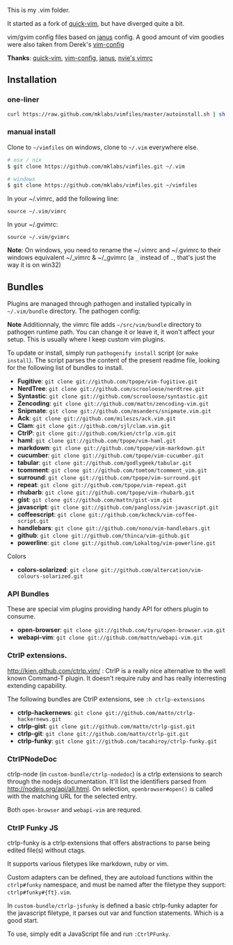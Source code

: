 
This is my .vim folder.

It started as a fork of [quick-vim][], but have diverged quite a bit.

vim/gvim config files based on [janus][] config. A good amount of vim goodies
were also taken from Derek's [vim-config][]

**Thanks**: [quick-vim][], [vim-config][], [janus][], [nvie's vimrc][]

[vim-config]: https://github.com/derekwyatt/vim-config/
[janus]: http://github.com/carlhuda/janus
[quick-vim]: https://github.com/brianleroux/quick-vim/
[nvie's vimrc]: https://github.com/nvie/vimrc

Installation
------------

### one-liner

```sh
curl https://raw.github.com/mklabs/vimfiles/master/autoinstall.sh | sh
```

### manual install

Clone to `~/vimfiles` on windows, clone to `~/.vim` everywhere else.

```sh
# osx / nix
$ git clone https://github.com/mklabs/vimfiles.git ~/.vim

# windows
$ git clone https://github.com/mklabs/vimfiles.git ~/vimfiles
```

In your ~/.vimrc, add the following line:

    source ~/.vim/vimrc

In your ~/.gvimrc:

    source ~/.vim/gvimrc

**Note**: On windows, you need to rename the ~/.vimrc and ~/.gvimrc to
their windows equivalent ~/_vimrc & ~/_gvimrc (a `_` instead of `.`,
that's just the way it is on win32)

Bundles
-------

Plugins are managed through pathogen and installed typically in
`~/.vim/bundle` directory. The pathogen config:

**Note** Additionnaly, the vimrc file adds `~/src/vim/bundle` directory
to pathogen runtime path. You can change it or leave it, it won't affect
your setup. This is usually where I keep custom vim plugins.

To update or install, simply run `pathogenify install` script (or `make
install`). The script parses the content of the present readme file,
looking for the following list of bundles to install.

- **Fugitive**:          `git clone git://github.com/tpope/vim-fugitive.git`
- **NerdTree**:          `git clone git://github.com/scrooloose/nerdtree.git`
- **Syntastic**:         `git clone git://github.com/scrooloose/syntastic.git`
- **Zencoding**:         `git clone git://github.com/mattn/zencoding-vim.git`
- **Snipmate**:          `git clone git://github.com/msanders/snipmate.vim.git`
- **Ack**:               `git clone git://github.com/mileszs/ack.vim.git`
- **Clam**:              `git clone git://github.com/sjl/clam.vim.git`
- **CtrlP**:             `git clone git://github.com/kien/ctrlp.vim.git`
- **haml**:              `git clone git://github.com/tpope/vim-haml.git`
- **markdown**:          `git clone git://github.com/tpope/vim-markdown.git`
- **cucumber**:          `git clone git://github.com/tpope/vim-cucumber.git`
- **tabular**:           `git clone git://github.com/godlygeek/tabular.git`
- **tcomment**:          `git clone git://github.com/tomtom/tcomment_vim.git`
- **surround**:          `git clone git://github.com/tpope/vim-surround.git`
- **repeat**:            `git clone git://github.com/tpope/vim-repeat.git`
- **rhubarb**:           `git clone git://github.com/tpope/vim-rhubarb.git`
- **gist**:              `git clone git://github.com/mattn/gist-vim.git`
- **javascript**:        `git clone git://github.com/pangloss/vim-javascript.git`
- **coffeescript**:      `git clone git://github.com/kchmck/vim-coffee-script.git`
- **handlebars**:        `git clone git://github.com/nono/vim-handlebars.git`
- **github**:            `git clone git://github.com/thinca/vim-github.git`
- **powerline**:         `git clone git://github.com/Lokaltog/vim-powerline.git`

Colors

- **colors-solarized**:  `git clone git://github.com/altercation/vim-colours-solarized.git`

### API Bundles

These are special vim plugins providing handy API for others plugin to
consume.

- **open-browser**:     `git clone git://github.com/tyru/open-browser.vim.git`
- **webapi-vim**:       `git clone git://github.com/mattn/webapi-vim.git`

### CtrlP extensions.

http://kien.github.com/ctrlp.vim/
:
CtrlP is a really nice alternative to the well known Command-T plugin. It
doesn't require ruby and has really interresting extending capability.

The following bundles are CtrlP extensions, see `:h ctrlp-extensions`

- **ctrlp-hackernews**: `git clone git://github.com/mattn/ctrlp-hackernews.git`
- **ctrlp-gist**:       `git clone git://github.com/mattn/ctrlp-gist.git`
- **ctrlp-git**:        `git clone git://github.com/mattn/ctrlp-git.git`
- **ctrlp-funky**:      `git clone git://github.com/tacahiroy/ctrlp-funky.git`

### CtrlPNodeDoc

ctrlp-node (in `custom-bundle/ctrlp-nodedoc`) is a ctrlp extensions to
search through the nodejs documentation. It'll list the identifiers
parsed from http://nodejs.org/api/all.html. On selection,
`openbrowser#open()` is called with the matching URL for the selected entry.

Both `open-browser` and `webapi-vim` are requred.

### CtrlP Funky JS

ctrlp-funky is a ctrlp extensions that offers abstractions to parse
being edited file(s) without ctags.

It supports various filetypes like markdown, ruby or vim.

Custom adapters can be defined, they are autoload functions within the
`ctrlp#funky` namespace, and must be named after the filetype they
support: `ctrlp#funky#{ft}.vim`.

In `custom-bundle/ctrlp-jsfunky` is defined a basic ctrlp-funky adapter
for the javascript filetype, it parses out var and function statements.
Which is a good start.

To use, simply edit a JavaScript file and run `:CtrlPFunky`.
